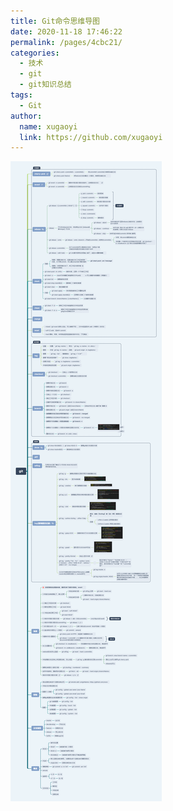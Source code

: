 ```yaml
---
title: Git命令思维导图
date: 2020-11-18 17:46:22
permalink: /pages/4cbc21/
categories:
  - 技术
  - git
  - git知识总结
tags: 
  - Git
author: 
  name: xugaoyi
  link: https://github.com/xugaoyi
---
```

![Git命令思维导图](/img/git.png)
